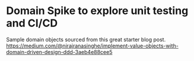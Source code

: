 # Domain Spike to explore unit testing and CI/CD

Sample domain objects sourced from this great starter blog post.
https://medium.com/@nirajranasinghe/implement-value-objects-with-domain-driven-design-ddd-3aeb4e88cee5